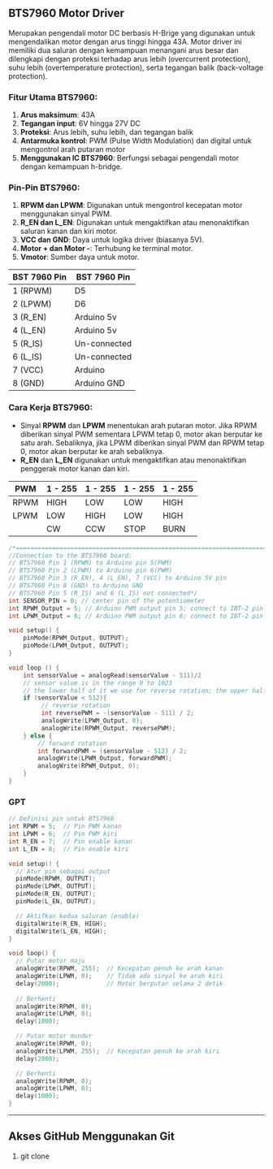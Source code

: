 ## BTS7960 Motor Driver
Merupakan pengendali motor DC berbasis H-Brige yang digunakan untuk mengendalikan motor dengan arus tinggi hingga 43A. Motor driver ini memiliki dua saluran dengan kemampuan menangani arus besar dan dilengkapi dengan proteksi terhadap arus lebih (overcurrent protection), suhu lebih (overtemperature protection), serta tegangan balik (back-voltage protection).

### Fitur Utama BTS7960:
1. **Arus maksimum**: 43A
2. **Tegangan input**: 6V hingga 27V DC
3. **Proteksi**: Arus lebih, suhu lebih, dan tegangan balik
4. **Antarmuka kontrol**: PWM (Pulse Width Modulation) dan digital untuk mengontrol arah putaran motor
5. **Menggunakan IC BTS7960**: Berfungsi sebagai pengendali motor dengan kemampuan h-bridge.
### Pin-Pin BTS7960:
1. **RPWM dan LPWM**: Digunakan untuk mengontrol kecepatan motor menggunakan sinyal PWM.
2. **R_EN dan L_EN**: Digunakan untuk mengaktifkan atau menonaktifkan saluran kanan dan kiri motor.
3. **VCC dan GND**: Daya untuk logika driver (biasanya 5V).
4. **Motor + dan Motor -**: Terhubung ke terminal motor.
5. **Vmotor**: Sumber daya untuk motor.

| BST 7960 Pin | BST 7960 Pin |
| ------------ | ------------ |
| 1 (RPWM)     | D5           |
| 2 (LPWM)     | D6           |
| 3 (R_EN)     | Arduino 5v   |
| 4 (L_EN)     | Arduino 5v   |
| 5 (R_IS)     | Un-connected |
| 6 (L_IS)     | Un-connected |
| 7 (VCC)      | Arduino      |
| 8 (GND)      | Arduino GND  |
### Cara Kerja BTS7960:
- Sinyal **RPWM** dan **LPWM** menentukan arah putaran motor. Jika RPWM diberikan sinyal PWM sementara LPWM tetap 0, motor akan berputar ke satu arah. Sebaliknya, jika LPWM diberikan sinyal PWM dan RPWM tetap 0, motor akan berputar ke arah sebaliknya.
- **R_EN** dan **L_EN** digunakan untuk mengaktifkan atau menonaktifkan penggerak motor kanan dan kiri.

| PWM  | 1 - 255 | 1 - 255 | 1 - 255 | 1 - 255 |
| ---- | ------- | ------- | ------- | ------- |
| RPWM | HIGH    | LOW     | LOW     | HIGH    |
| LPWM | LOW     | HIGH    | LOW     | HIGH    |
|      | CW      | CCW     | STOP    | BURN    |

```cpp
/*========================================================================== // Author : Handson Technology // Project : BTD7960 Motor Control Board driven by Arduino. // Description : Speed and direction controlled by a potentiometer attached // to analog input A0. One side pin of the potentiometer (either one) to // ground; the other side pin to +5V // Source-Code : BTS7960.ino // Program: Control DC motors using BTS7960 H Bridge Driver. //=====================================================================
//Connection to the BTS7960 board: 
// BTS7960 Pin 1 (RPWM) to Arduino pin 5(PWM) 
// BTS7960 Pin 2 (LPWM) to Arduino pin 6(PWM) 
// BTS7960 Pin 3 (R_EN), 4 (L_EN), 7 (VCC) to Arduino 5V pin 
// BTS7960 Pin 8 (GND) to Arduino GND 
// BTS7960 Pin 5 (R_IS) and 6 (L_IS) not connected*/
int SENSOR_PIN = 0; // center pin of the potentiometer 
int RPWM_Output = 5; // Arduino PWM output pin 5; connect to IBT-2 pin 1 (RPWM) 
int LPWM_Output = 6; // Arduino PWM output pin 6; connect to IBT-2 pin 2 (LPWM) 

void setup() {
	pinMode(RPWM_Output, OUTPUT);
	pinMode(LPWM_Output, OUTPUT);
}

void loop () {
	int sensorValue = analogRead(sensorValue - 511)/2
	// sensor value is in the range 0 to 1023 
	// the lower half of it we use for reverse rotation; the upper half for forward rotation
	if (sensorValue < 512){
		 // reverse rotation 
		 int reversePWM = -(sensorValue - 511) / 2;
		 analogWrite(LPWM_Output, 0);
		 analogWrite(RPWM_Output, reversePWM);
	} else {
		// forward rotation 
		int forwardPWM = (sensorValue - 512) / 2;
		analogWrite(LPWM_Output, forwardPWM); 
		analogWrite(RPWM_Output, 0);
	}
}
```

### GPT

```cpp
// Definisi pin untuk BTS7960
int RPWM = 5;  // Pin PWM kanan
int LPWM = 6;  // Pin PWM kiri
int R_EN = 7;  // Pin enable kanan
int L_EN = 8;  // Pin enable kiri

void setup() {
  // Atur pin sebagai output
  pinMode(RPWM, OUTPUT);
  pinMode(LPWM, OUTPUT);
  pinMode(R_EN, OUTPUT);
  pinMode(L_EN, OUTPUT);

  // Aktifkan kedua saluran (enable)
  digitalWrite(R_EN, HIGH);
  digitalWrite(L_EN, HIGH);
}

void loop() {
  // Putar motor maju
  analogWrite(RPWM, 255);  // Kecepatan penuh ke arah kanan
  analogWrite(LPWM, 0);    // Tidak ada sinyal ke arah kiri
  delay(2000);             // Motor berputar selama 2 detik
  
  // Berhenti
  analogWrite(RPWM, 0);
  analogWrite(LPWM, 0);
  delay(1000);

  // Putar motor mundur
  analogWrite(RPWM, 0);
  analogWrite(LPWM, 255);  // Kecepatan penuh ke arah kiri
  delay(2000);

  // Berhenti
  analogWrite(RPWM, 0);
  analogWrite(LPWM, 0);
  delay(1000);
}

```
---
## Akses GitHub Menggunakan Git

1. git clone
